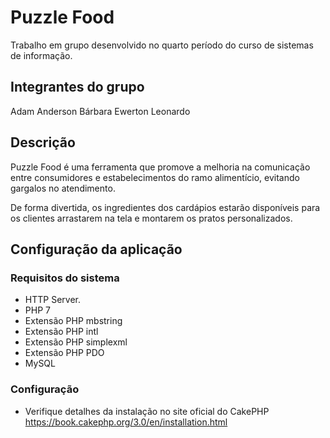 # Puzzle Food

Trabalho em grupo desenvolvido no quarto período do curso de sistemas de informação. 

## Integrantes do grupo

Adam
Anderson
Bárbara
Ewerton
Leonardo

## Descrição

Puzzle Food é uma ferramenta que promove a melhoria na comunicação entre
consumidores e estabelecimentos do ramo alimentício, evitando gargalos no
atendimento.

De forma divertida, os ingredientes dos cardápios estarão disponíveis para os
clientes arrastarem na tela e montarem os pratos personalizados.

## Configuração da aplicação

### Requisitos do sistema

* HTTP Server.
* PHP 7
* Extensão PHP mbstring 
* Extensão PHP intl
* Extensão PHP simplexml
* Extensão PHP PDO
* MySQL

### Configuração

* Verifique detalhes da instalação no site oficial do CakePHP https://book.cakephp.org/3.0/en/installation.html

